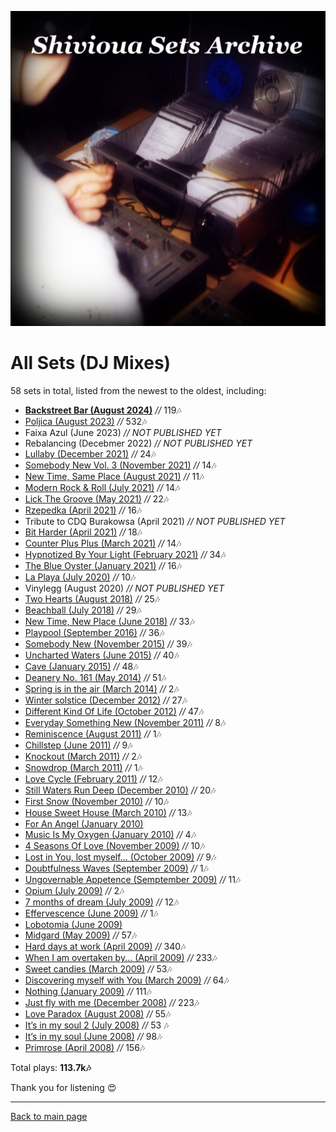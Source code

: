 
![Shivioua - All Sets](./all-sets.jpg)

# All Sets (DJ Mixes)

58 sets in total, listed from the newest to the oldest, including:

* [**Backstreet Bar (August 2024)**](https://shivioua.github.io/progressive-awake/backstreet-bar-august-2024.html) _//_ 119🎶
* [Poljica (August 2023)](https://shivioua.github.io/progressive-awake/poljica-august-2023.html) _//_ 532🎶
* Faixa Azul (June 2023) _// NOT PUBLISHED YET_
* Rebalancing (Decebmer 2022) _// NOT PUBLISHED YET_
* [Lullaby (December 2021)](https://shivioua.github.io/progressive-awake/lullaby-december-2021.html) _//_ 24🎶
* [Somebody New Vol. 3 (November 2021)](https://shivioua.github.io/progressive-awake/somebody-new-vol-3-november-2021.html) _//_ 14🎶
* [New Time, Same Place (August 2021)](https://shivioua.github.io/fresh-dance-music/new-time-same-place-august-2021.html) _//_ 11🎶
* [Modern Rock & Roll (July 2021)](https://shivioua.github.io/quantum-energy/modern-rock-and-roll-july-2021.html) _//_ 14🎶
* [Lick The Groove (May 2021)](https://shivioua.github.io/quantum-energy/lick-the-groove-may-2010.html) _//_ 22🎶
* [Rzepedka (April 2021)](https://shivioua.github.io/fresh-dance-music/rzepedka-april-2021.html) _//_ 16🎶
* Tribute to CDQ Burakowsa (April 2021) _// NOT PUBLISHED YET_
* [Bit Harder (April 2021)](https://shivioua.github.io/progressive-awake/bit-harder-april-2021.html) _//_ 18🎶
* [Counter Plus Plus (March 2021)](https://shivioua.github.io/quantum-energy/counter-plus-plus-march-2021.html) _//_ 14🎶
* [Hypnotized By Your Light (February 2021)](https://shivioua.github.io/progressive-awake/hypnotized-by-your-light-february-2021.html) _//_ 34🎶
* [The Blue Oyster (January 2021)](https://shivioua.github.io/progressive-awake/the-blue-oyster-january-2021.html) _//_ 16🎶
* [La Playa (July 2020)](https://shivioua.github.io/progressive-awake/la-playa-july-2020.html) _//_ 10🎶
* Vinylegg (August 2020) _// NOT PUBLISHED YET_
* [Two Hearts (August 2018)](https://shivioua.github.io/quantum-energy/two-hearts__august-2018.html) _//_ 25🎶
* [Beachball (July 2018)](https://shivioua.github.io/fresh-dance-music/beachball-july-2018.html) _//_ 29🎶
* [New Time, New Place (June 2018)](https://shivioua.github.io/progressive-awake/new-time-new-place-june-2018.html) _//_ 33🎶
* [Playpool (September 2016)](https://shivioua.github.io/progressive-awake/playpool-september-2016.html) _//_ 36🎶
* [Somebody New (November 2015)](https://shivioua.github.io/fresh-dance-music/somebody-new-november-2015.html) _//_ 39🎶
* [Uncharted Waters (June 2015)](https://shivioua.github.io/progressive-awake/uncharted-waters-june-2015.html) _//_ 40🎶
* [Cave (January 2015)](https://shivioua.github.io/fresh-dance-music/cave-january-2015.html) _//_ 48🎶
* [Deanery No. 161 (May 2014)](https://shivioua.github.io/fresh-dance-music/deanery-no-161-may-2014.html) _//_ 51🎶
* [Spring is in the air (March 2014)](https://shivioua.github.io/progressive-awake/spring-is-in-the-air-march-2014.html) _//_ 2🎶
* [Winter solstice (December 2012)](https://shivioua.github.io/quantum-energy/winter-solstice-december-2012.html) _//_ 27🎶
* [Different Kind Of Life (October 2012)](https://shivioua.github.io/progressive-awake/different-kind-of-life-october-2012.html) _//_ 47🎶
* [Everyday Something New (November 2011)](https://shivioua.github.io/quantum-energy/everyday-something-new-november-2011.html) _//_ 8🎶
* [Reminiscence (August 2011)](https://shivioua.github.io/progressive-awake/reminiscence-august-2011.html) _//_ 1🎶
* [Chillstep (June 2011)](https://shivioua.github.io/quantum-energy/chillstep-june-2011.html) _//_ 9🎶
* [Knockout (March 2011)](https://shivioua.github.io/fresh-dance-music/knockout-march-2011.html) _//_ 2🎶
* [Snowdrop (March 2011)](https://shivioua.github.io/progressive-awake/snowdrop-march-2011.html) _//_ 1🎶
* [Love Cycle (February 2011)](https://shivioua.github.io/quantum-energy/love-cycle-february-2011.html) _//_ 12🎶
* [Still Waters Run Deep (December 2010)](https://shivioua.github.io/quantum-energy/still-waters-run-deep-december-2010.html) _//_ 20🎶
* [First Snow (November 2010)](https://shivioua.github.io/progressive-awake/first-snow-november-2010.html) _//_ 10🎶
* [House Sweet House (March 2010)](https://shivioua.github.io/fresh-dance-music/house-sweet-house-march-2010.html) _//_ 13🎶
* [For An Angel (January 2010)](https://shivioua.github.io/fresh-dance-music/for-an-angel-january-2010.html)
* [Music Is My Oxygen (January 2010)](https://shivioua.github.io/progressive-awake/music-is-my-oxygen-january-2010.html) _//_ 4🎶
* [4 Seasons Of Love (November 2009)](https://shivioua.github.io/progressive-awake/4-seasons-of-love-november-2009.html) _//_ 10🎶
* [Lost in You, lost myself… (October 2009)](https://shivioua.github.io/progressive-awake/lost-in-you-lost-myself-october-2009.html) _//_ 9🎶
* [Doubtfulness Waves (September 2009)](https://shivioua.github.io/progressive-awake/doubtfulness-waves-september-2009.html) _//_ 1🎶
* [Ungovernable Appetence (Semptember 2009)](https://shivioua.github.io/progressive-awake/ungovernable-appetence-semptember-2009.html) _//_ 11🎶
* [Opium (July 2009)](https://shivioua.github.io/progressive-awake/opium-july-2009.html) _//_ 2🎶
* [7 months of dream (July 2009)](https://shivioua.github.io/progressive-awake/7-months-of-dream-dont-want-to-wake-up-july-2009.html) _//_ 12🎶
* [Effervescence (June 2009)](https://shivioua.github.io/progressive-awake/effervescence-june-2009.html) _//_ 1🎶
* [Lobotomia (June 2009)](https://shivioua.github.io/progressive-awake/lobotomia-june-2009.html)
* [Midgard (May 2009)](https://shivioua.github.io/progressive-awake/midgard-may-2009.html) _//_ 57🎶
* [Hard days at work (April 2009)](https://shivioua.github.io/progressive-awake/hard-days-at-work-april-2009.html) _//_ 340🎶
* [When I am overtaken by... (April 2009)](https://shivioua.github.io/progressive-awake/when-i-am-overtaken-by-april-2009.html) _//_ 233🎶
* [Sweet candies (March 2009)](https://shivioua.github.io/progressive-awake/sweet-candies-march-2009.html) _//_ 53🎶
* [Discovering myself with You (March 2009)](https://shivioua.github.io/progressive-awake/discovering-myself-with-you-march-2009.html) _//_ 64🎶
* [Nothing (January 2009)](https://shivioua.github.io/progressive-awake/nothing-january-2009.html) _//_ 111🎶
* [Just fly with me (December 2008)](https://shivioua.github.io/progressive-awake/just-fly-with-me-december-2008.html) _//_ 223🎶
* [Love Paradox (August 2008)](https://shivioua.github.io/progressive-awake/love-paradox-august-2008.html) _//_ 55🎶
* [It’s in my soul 2 (July 2008)](https://shivioua.github.io/progressive-awake/its-in-my-soul-2-july-2008.html) _//_ 53 🎶
* [It’s in my soul (June 2008)](https://shivioua.github.io/progressive-awake/its-in-my-soul-june-2008.html) _//_ 98🎶
* [Primrose (April 2008)](https://shivioua.github.io/fresh-dance-music/primrose-april-2008.html) _//_ 156🎶

Total plays: **113.7k🎶**

Thank you for listening 😍

----

[Back to main page](https://shivioua.github.io)